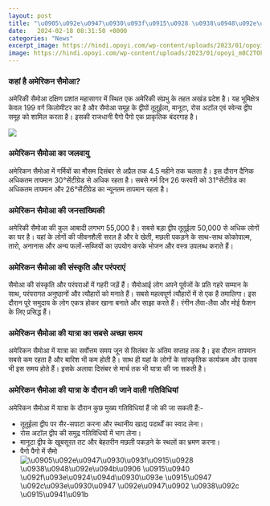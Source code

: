 ```yaml
---
layout: post
title: "\u0905\u092e\u0947\u0930\u093f\u0915\u0928 \u0938\u0948\u092e\u094b\u0906 \u0915\u0940 \u092f\u093e\u0924\u094d\u0930\u093e \u0915\u0947 \u092c\u093e\u0930\u0947 \u092e\u0947\u0902 \u0938\u092c \u0915\u0941\u091b"
date:   2024-02-18 08:31:50 +0000
categories: "News"
excerpt_image: https://hindi.opoyi.com/wp-content/uploads/2023/01/opoyi_m8C2TOkEe.jpg
image: https://hindi.opoyi.com/wp-content/uploads/2023/01/opoyi_m8C2TOkEe.jpg
---
```


### कहां है अमेरिकन सैमोआ?
अमेरिकी सैमोआ दक्षिण प्रशांत महासागर में स्थित एक अमेरिकी संप्रभु के तहत अखंड प्रदेश है। यह भूमिक्षेत्र केवल 199 वर्ग किलोमीटर का है और सैमोआ समूह के द्वीपों तूतूईला, मानूटा, रोस अटॉल एवं स्वेन्स द्वीप समूह को शामिल करता है। इसकी राजधानी पैगो पैगो एक प्राकृतिक बंदरगाह है।

![](https://hindi.opoyi.com/wp-content/uploads/2023/01/opoyi_2vLF9auZA.jpg)
### अमेरिकन सैमोआ का जलवायु
अमेरिकन सैमोआ में गर्मियों का मौसम दिसंबर से अप्रैल तक 4.5 महीने तक चलता है। इस दौरान दैनिक अधिकतम तापमान 30°सेंटीग्रेड से अधिक रहता है। सबसे गर्म दिन 26 फरवरी को 31°सेंटीग्रेड का अधिकतम तापमान और 26°सेंटीग्रेड का न्यूनतम तापमान रहता है। 
### अमेरिकन सैमोआ की जनसांख्यिकी
अमेरिकी सैमोआ की कुल आबादी लगभग 55,000 है। सबसे बड़ा द्वीप तूतूईला 50,000 से अधिक लोगों का घर है। यहां के लोगों की जीवनशैली सरल है और वे खेती, मछली पकड़ने के साथ-साथ कोकोपाल्म, तारो, अनानास और अन्य फलों-सब्जियों का उपयोग करके भोजन और वस्त्र उपलब्ध कराते हैं।
### अमेरिकन सैमोआ की संस्कृति और परंपराएं
सैमोआ की संस्कृति और परंपराओं में गहरी जड़ें हैं। सैमोआई लोग अपने पूर्वजों के प्रति गहरे सम्मान के साथ, परंपरागत अनुष्ठानों और त्यौहारों को मनाते हैं। सबसे महत्वपूर्ण त्यौहारों में से एक है तमालिगा। इस दौरान पूरे समुदाय के लोग एकत्र होकर खाना बनाते और साझा करते हैं। रंगीन लैवा-लैवा और मोई फैशन के लिए प्रसिद्ध हैं।
### अमेरिकन सैमोआ की यात्रा का सबसे अच्छा समय
अमेरिकन सैमोआ में यात्रा का सर्वोत्तम समय जून से सितंबर के अंतिम सप्ताह तक है। इस दौरान तापमान सबसे कम रहता है और बारिश भी कम होती है। साथ ही यहां के लोगों के सांस्कृतिक कार्यक्रम और उत्सव भी इस समय होते हैं। इसके अलावा दिसंबर से मार्च तक भी यात्रा की जा सकती है।
### अमेरिकन सैमोआ की यात्रा के दौरान की जाने वाली गतिविधियां
अमेरिकन सैमोआ में यात्रा के दौरान कुछ मुख्य गतिविधियां हैं जो की जा सकती हैं:-
- तूतूईला द्वीप पर सैर-सपाटा करना और स्थानीय खाद्य पदार्थों का स्वाद लेना।
- रोस अटॉल द्वीप की समुद्र गतिविधियों में भाग लेना। 
- मानूटा द्वीप के खूबसूरत तट और बेहतरीन मछली पकड़ने के स्थलों का भ्रमण करना।
- पैगो पैगो में सैमो
![\u0905\u092e\u0947\u0930\u093f\u0915\u0928 \u0938\u0948\u092e\u094b\u0906 \u0915\u0940 \u092f\u093e\u0924\u094d\u0930\u093e \u0915\u0947 \u092c\u093e\u0930\u0947 \u092e\u0947\u0902 \u0938\u092c \u0915\u0941\u091b](https://hindi.opoyi.com/wp-content/uploads/2023/01/opoyi_m8C2TOkEe.jpg)